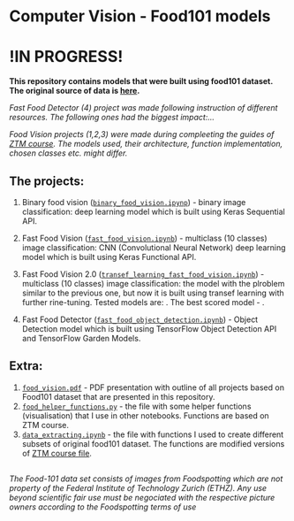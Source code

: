 # Computer Vision - Food101 models    
# !IN PROGRESS!

**This repository contains models that were built using food101 dataset. The original source of data is [here](https://data.vision.ee.ethz.ch/cvl/datasets_extra/food-101/).**

*Fast Food Detector (4) project was made following instruction of different resources. The following ones had the biggest impact:...*

*Food Vision projects (1,2,3) were made during compleeting the guides of [ZTM course](https://github.com/mrdbourke/tensorflow-deep-learning/tree/main). The models used, their architecture, function implementation, chosen classes etc. might differ.*


## The projects:

1. Binary food vision ([`binary_food_vision.ipynp`]()) - binary image classification: deep learning model which is built using Keras Sequential API. 

2. Fast Food Vision ([`fast_food_vision.ipynb`]()) - multiclass (10 classes) image classification: CNN (Convolutional Neural Network) deep learning model which is built using Keras Functional API.

3. Fast Food Vision 2.0 ([`transef_learning_fast_food_vision.ipynb`]()) - multiclass (10 classes) image classification: the model with the plroblem similar to the previous one, but now it is built using transef learning with further rine-tuning. Tested models are: . The best scored model - .

4. Fast Food Detector ([`fast_food_object_detection.ipynb`]()) - Object Detection model which is built using TensorFlow Object Detection API and TensorFlow Garden Models.


## Extra:
1. [`food_vision.pdf`]() - PDF presentation with outline of all projects based on Food101 dataset that are presented in this repository.
2. [`food_helper_functions.py`]() - the file with some helper functions (visualisation) that I use in other notebooks. Functions are based on ZTM course.
3. [`data_extracting.ipynb`]() - the file with functions I used to create different subsets of original food101 dataset. The functions are modified versions of [ZTM course file](https://github.com/mrdbourke/tensorflow-deep-learning/blob/main/extras/image_data_modification.ipynb).

##
*The Food-101 data set consists of images from Foodspotting which are not property of the Federal Institute of Technology Zurich (ETHZ). Any use beyond scientific fair use must be negociated with the respective picture owners according to the Foodspotting terms of use*

